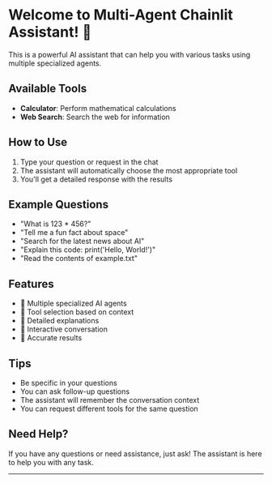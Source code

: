 # Welcome to Multi-Agent Chainlit Assistant! 👋

This is a powerful AI assistant that can help you with various tasks using multiple specialized agents.

## Available Tools

- **Calculator**: Perform mathematical calculations
- **Web Search**: Search the web for information

## How to Use

1. Type your question or request in the chat
2. The assistant will automatically choose the most appropriate tool
3. You'll get a detailed response with the results

## Example Questions

- "What is 123 * 456?"
- "Tell me a fun fact about space"
- "Search for the latest news about AI"
- "Explain this code: print('Hello, World!')"
- "Read the contents of example.txt"

## Features

- 🤖 Multiple specialized AI agents
- 🔧 Tool selection based on context
- 📝 Detailed explanations
- 🔄 Interactive conversation
- 🎯 Accurate results

## Tips

- Be specific in your questions
- You can ask follow-up questions
- The assistant will remember the conversation context
- You can request different tools for the same question

## Need Help?

If you have any questions or need assistance, just ask! The assistant is here to help you with any task.

---

<tool name="calculator" description="Perform mathematical calculations" icon="/public/calculator_icon.svg" />
<tool name="web_search" description="Search the web for information" icon="/public/web_search_icon.svg" />
